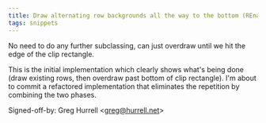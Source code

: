 ```yaml
---
title: Draw alternating row backgrounds all the way to the bottom (REnamer, 6fcc806)
tags: snippets
---
```


No need to do any further subclassing, can just overdraw until we hit the edge of the clip rectangle.

This is the initial implementation which clearly shows what's being done (draw existing rows, then overdraw past bottom of clip rectangle). I'm about to commit a refactored implementation that eliminates the repetition by combining the two phases.

Signed-off-by: Greg Hurrell &lt;greg@hurrell.net&gt;
